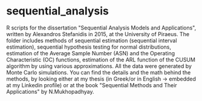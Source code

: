 # sequential_analysis
R scripts for the dissertation "Sequential Analysis Models and Applications", written by Alexandros Stefanidis in 2015, at the University of Piraeus.
The folder includes methods of sequential estimation (sequential interval estimation), sequential hypothesis testing for normal distributions, estimation of the Average Sample Number (ASN) and the Operating Characteristic (OC) functions, estimation of the ARL function of the CUSUM algorithm by using various approximations. All the data were generated by Monte Carlo simulations.
You can find the details and the math behind the methods, by looking either at my thesis (in Greek/or in English -> embedded at my Linkedin profile) or at the book "Sequential Methods and Their Applications" by N.Mukhopadhyay.
